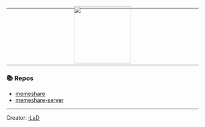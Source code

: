 
---
<p style="margin-top: -20px; margin-bottom: -10px;" align="center">
        <img height=150 src="https://i.imgur.com/CmVWG62_d.webp?maxwidth=760&fidelity=grand"> 
</p>

---

### 📚 Repos

- [memeshare](https://github.com/MemeShare-org/memeshare)
- [memeshare-server](https://github.com/MemeShare-org/memeshare-server)
---

Creator:  [iLaD](https://github.com/iLaD08)
